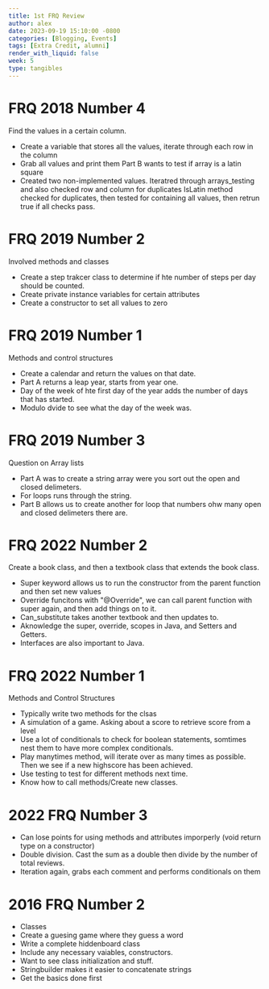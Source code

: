 ```yaml
---
title: 1st FRQ Review
author: alex
date: 2023-09-19 15:10:00 -0800
categories: [Blogging, Events]
tags: [Extra Credit, alumni]
render_with_liquid: false
week: 5
type: tangibles
---
```


# FRQ 2018 Number 4
Find the values in a certain column.
- Create a variable that stores all the values, iterate through each row in the column
- Grab all values and print them
Part B wants to test if array is a latin square
- Created two non-implemented values. Iteratred through arrays_testing and also checked row and column for duplicates
IsLatin method checked for duplicates, then tested for containing all values, then retrun true if all checks pass.

# FRQ 2019 Number 2
Involved methods and classes
- Create a step trakcer class to determine if hte number of steps per day should be counted.
- Create private instance variables for certain attributes
- Create a constructor to set all values to zero

# FRQ 2019 Number 1
Methods and control structures
- Create a calendar and return the values on that date.
- Part A returns a leap year, starts from year one.
- Day of the week of hte first day of the year adds the number of days that has started.
- Modulo dvide to see what the day of the week was.

# FRQ 2019 Number 3
Question on Array lists
- Part A was to create a string array were you sort out the open and closed delimeters.
- For loops runs through the string.
- Part B allows us to create another for loop that numbers ohw many open and closed delimeters there are.

# FRQ 2022 Number 2  
Create a book class, and then a textbook class that extends the book class.
- Super keyword allows us to run the constructor from the parent function and then set new values
- Override funcitons with "@Override", we can call parent function with super again, and then add things on to it.
- Can_substitute takes another textbook and then updates to.
- Aknowledge the super, override, scopes in Java, and Setters and Getters.
- Interfaces are also important to Java.

# FRQ 2022 Number 1
Methods and Control Structures
- Typically write two methods for the clsas
- A simulation of a game. Asking about a score to retrieve score from a level
- Use a lot of conditionals to check for boolean statements, somtimes nest them to have more complex conditionals.
- Play manytimes method, will iterate over as many times as possible. Then we see if a new highscore has been achieved.
- Use testing to test for different methods next time.
- Know how to call methods/Create new classes.

# 2022 FRQ Number 3
- Can lose points for using methods and attributes imporperly (void return type on a constructor)
- Double division. Cast the sum as a double then divide by the number of total reviews.
- Iteration again, grabs each comment and performs conditionals on them

# 2016 FRQ Number 2
- Classes
- Create a guesing game where they guess a word
- Write a complete hiddenboard class
- Include any necessary vaiables, constructors.
- Want to see class initialization and stuff.
- Stringbuilder makes it easier to concatenate strings
- Get the basics done first